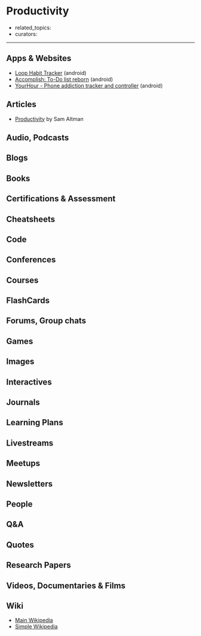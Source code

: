 # Productivity

- related_topics:
- curators:

------

## Apps & Websites

- [Loop Habit Tracker](https://play.google.com/store/apps/details?id=org.isoron.uhabits) (android)
- [Accomplish: To-Do list reborn](https://play.google.com/store/apps/details?id=com.accomplish) (android)
- [YourHour - Phone addiction tracker and controller](https://play.google.com/store/apps/details?id=com.mindefy.phoneaddiction.mobilepe) (android)

## Articles

- [Productivity](https://blog.samaltman.com/productivity) by Sam Altman

## Audio, Podcasts

## Blogs

## Books

## Certifications & Assessment

## Cheatsheets

## Code

## Conferences

## Courses

## FlashCards

## Forums, Group chats

## Games

## Images

## Interactives

## Journals

## Learning Plans

## Livestreams

## Meetups

## Newsletters

## People

## Q&A

## Quotes

## Research Papers

## Videos, Documentaries & Films

## Wiki

- [Main Wikipedia]()
- [Simple Wikipedia]()

